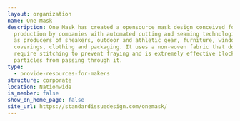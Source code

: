 ```yaml
---
layout: organization
name: One Mask
description: One Mask has created a opensource mask design conceived for mass
  production by companies with automated cutting and seaming technologies, such
  as producers of sneakers, outdoor and athletic gear, furniture, window
  coverings, clothing and packaging. It uses a non-woven fabric that does not
  require stitching to prevent fraying and is extremely effective blocking
  particles from passing through it.
type:
  - provide-resources-for-makers
structure: corporate
location: Nationwide
is_member: false
show_on_home_page: false
site_url: https://standardissuedesign.com/onemask/
---
```

